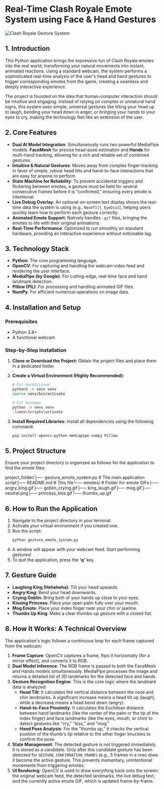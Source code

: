 # Real-Time Clash Royale Emote System using Face & Hand Gestures

![Clash Royale Gesture System](https://placehold.co/800x400/2c2f33/a9b0ba?text=Gesture%20Emote%20System%20in%20Action)

## 1. Introduction

This Python application brings the expressive fun of Clash Royale emotes into the real world, transforming your natural movements into instant, animated reactions. Using a standard webcam, the system performs a sophisticated real-time analysis of the user's head and hand gestures to trigger corresponding emotes from the game, creating a seamless and deeply interactive experience.

The project is founded on the idea that human-computer interaction should be intuitive and engaging. Instead of relying on complex or unnatural hand signs, this system uses simple, universal gestures like tilting your head up to laugh, bending your head down in anger, or bringing your hands to your eyes to cry, making the technology feel like an extension of the user.

## 2. Core Features

* **Dual AI Model Integration**: Simultaneously runs two powerful MediaPipe models: **FaceMesh** for precise head-pose estimation and **Hands** for multi-hand tracking, allowing for a rich and reliable set of combined gestures.
* **Intuitive & Natural Gestures**: Moves away from complex finger-tracking in favor of simple, robust head tilts and hand-to-face interactions that are easy for anyone to perform.
* **State Machine for Reliability**: To prevent accidental triggers and flickering between emotes, a gesture must be held for several consecutive frames before it is "confirmed," ensuring every emote is intentional.
* **Live Debug Overlay**: An optional on-screen text display shows the real-time data the system is using (e.g., `NoseTilt`, `EyeDist`), helping users quickly learn how to perform each gesture correctly.
* **Animated Emote Support**: Natively handles `.gif` files, bringing the emotes to life with their original animations.
* **Real-Time Performance**: Optimized to run smoothly on standard hardware, providing an interactive experience without noticeable lag.

## 3. Technology Stack

* **Python**: The core programming language.
* **OpenCV**: For capturing and handling the webcam video feed and rendering the user interface.
* **MediaPipe (by Google)**: For cutting-edge, real-time face and hand landmark detection.
* **Pillow (PIL)**: For processing and handling animated GIF files.
* **NumPy**: For efficient numerical operations on image data.

## 4. Installation and Setup

### Prerequisites
* Python 3.8+
* A functional webcam

### Step-by-Step Installation

1.  **Clone or Download the Project:**
    Obtain the project files and place them in a dedicated folder.

2.  **Create a Virtual Environment (Highly Recommended):**
    ```bash
    # For macOS/Linux
    python3 -m venv venv
    source venv/bin/activate

    # For Windows
    python -m venv venv
    .\venv\Scripts\activate
    ```

3.  **Install Required Libraries:**
    Install all dependencies using the following command:
    ```bash
    pip install opencv-python mediapipe numpy Pillow
    ```

## 5. Project Structure

Ensure your project directory is organized as follows for the application to find the emote files:

project_folder/├── gesture_emote_system.py   # The main application script├── README.md                 # This file└── emotes/                   # Folder for emote GIFs├── angry_king.gif├── goblin_crying.gif├── king_laugh.gif├── mog.gif├── neutral.png├── princess_kiss.gif└── thumbs_up.gif
## 6. How to Run the Application

1.  Navigate to the project directory in your terminal.
2.  Activate your virtual environment if you created one.
3.  Run the script:
    ```bash
    python gesture_emote_system.py
    ```
4.  A window will appear with your webcam feed. Start performing gestures!
5.  To quit the application, press the **'q'** key.

## 7. Gesture Guide

* **Laughing King (Heheheha)**: Tilt your head upwards.
* **Angry King**: Bend your head downwards.
* **Crying Goblin**: Bring both of your hands up close to your eyes.
* **Kissing Princess**: Place your open palm fully over your mouth.
* **Mog Emote**: Place your index finger near your chin or jawline.
* **Thumbs Up King**: Make a clear thumbs-up gesture with a closed fist.

## 8. How It Works: A Technical Overview

The application's logic follows a continuous loop for each frame captured from the webcam:

1.  **Frame Capture**: OpenCV captures a frame, flips it horizontally (for a mirror effect), and converts it to RGB.
2.  **Dual Model Inference**: The RGB frame is passed to both the FaceMesh and Hands models simultaneously. MediaPipe processes the image and returns a detailed list of 3D landmarks for the detected face and hands.
3.  **Gesture Recognition Engine**: This is the core logic where the landmark data is analyzed:
    * **Head Tilt**: It calculates the vertical distance between the nose and chin landmarks. A significant increase means a head tilt up (laugh), while a decrease means a head bend down (angry).
    * **Hand-to-Face Proximity**: It calculates the Euclidean distance between hand landmarks (like the center of the palm or the tip of the index finger) and face landmarks (like the eyes, mouth, or chin) to detect gestures like "cry," "kiss," and "mog."
    * **Hand Pose Analysis**: For the "thumbs up," it checks the vertical position of the thumb's tip relative to the other finger knuckles to confirm the pose.
4.  **State Management**: The detected gesture is not triggered immediately. It is stored as a candidate. Only after this candidate gesture has been detected for `GESTURE_CONFIRMATION_FRAMES` (e.g., 5 frames in a row) does it become the active gesture. This prevents momentary, unintentional movements from triggering emotes.
5.  **UI Rendering**: OpenCV is used to draw everything back onto the screen: the original webcam feed, the detected landmarks, the live debug text, and the currently active emote GIF, which is updated frame-by-frame.
